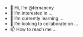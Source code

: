 - 👋 Hi, I’m @fernancny
- 👀 I’m interested in ...
- 🌱 I’m currently learning ...
- 💞️ I’m looking to collaborate on ...
- 📫 How to reach me ...

<!---
fernancny/fernancny is a ✨ special ✨ repository because its `README.md` (this file) appears on your GitHub profile.
You can click the Preview link to take a look at your changes.
--->
